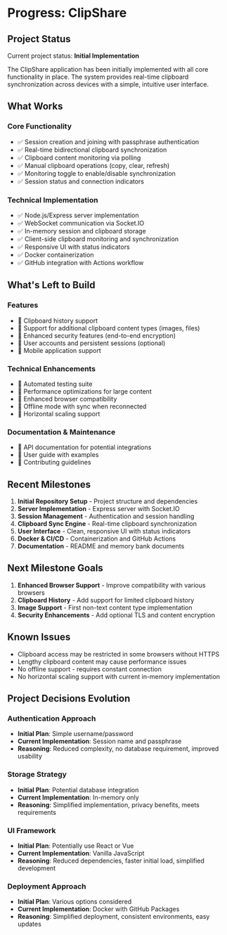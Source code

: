 # Progress: ClipShare

## Project Status
Current project status: **Initial Implementation**

The ClipShare application has been initially implemented with all core functionality in place. The system provides real-time clipboard synchronization across devices with a simple, intuitive user interface.

## What Works

### Core Functionality
- ✅ Session creation and joining with passphrase authentication
- ✅ Real-time bidirectional clipboard synchronization
- ✅ Clipboard content monitoring via polling
- ✅ Manual clipboard operations (copy, clear, refresh)
- ✅ Monitoring toggle to enable/disable synchronization
- ✅ Session status and connection indicators

### Technical Implementation
- ✅ Node.js/Express server implementation
- ✅ WebSocket communication via Socket.IO
- ✅ In-memory session and clipboard storage
- ✅ Client-side clipboard monitoring and synchronization
- ✅ Responsive UI with status indicators
- ✅ Docker containerization
- ✅ GitHub integration with Actions workflow

## What's Left to Build

### Features
- 🔄 Clipboard history support
- 🔄 Support for additional clipboard content types (images, files)
- 🔄 Enhanced security features (end-to-end encryption)
- 🔄 User accounts and persistent sessions (optional)
- 🔄 Mobile application support

### Technical Enhancements
- 🔄 Automated testing suite
- 🔄 Performance optimizations for large content
- 🔄 Enhanced browser compatibility
- 🔄 Offline mode with sync when reconnected
- 🔄 Horizontal scaling support

### Documentation & Maintenance
- 🔄 API documentation for potential integrations
- 🔄 User guide with examples
- 🔄 Contributing guidelines

## Recent Milestones
1. **Initial Repository Setup** - Project structure and dependencies
2. **Server Implementation** - Express server with Socket.IO
3. **Session Management** - Authentication and session handling
4. **Clipboard Sync Engine** - Real-time clipboard synchronization
5. **User Interface** - Clean, responsive UI with status indicators
6. **Docker & CI/CD** - Containerization and GitHub Actions
7. **Documentation** - README and memory bank documents

## Next Milestone Goals
1. **Enhanced Browser Support** - Improve compatibility with various browsers
2. **Clipboard History** - Add support for limited clipboard history
3. **Image Support** - First non-text content type implementation
4. **Security Enhancements** - Add optional TLS and content encryption

## Known Issues
- Clipboard access may be restricted in some browsers without HTTPS
- Lengthy clipboard content may cause performance issues
- No offline support - requires constant connection
- No horizontal scaling support with current in-memory implementation

## Project Decisions Evolution

### Authentication Approach
- **Initial Plan**: Simple username/password
- **Current Implementation**: Session name and passphrase
- **Reasoning**: Reduced complexity, no database requirement, improved usability

### Storage Strategy
- **Initial Plan**: Potential database integration
- **Current Implementation**: In-memory only
- **Reasoning**: Simplified implementation, privacy benefits, meets requirements

### UI Framework
- **Initial Plan**: Potentially use React or Vue
- **Current Implementation**: Vanilla JavaScript
- **Reasoning**: Reduced dependencies, faster initial load, simplified development

### Deployment Approach
- **Initial Plan**: Various options considered
- **Current Implementation**: Docker with GitHub Packages
- **Reasoning**: Simplified deployment, consistent environments, easy updates

